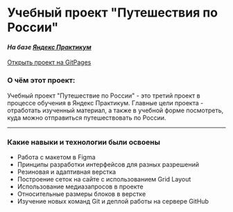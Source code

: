# **Учебный проект "Путешествия по России"**
#### *На базе [Яндекс Практикум](https://www.praktikum.yandex.ru "Яндекс Практикум")*

[Открыть проект на GitPages](https://vadsmith.github.io/russian-travel/)

### О чём этот проект:
Учебный проект "Путешествие по России" - это третий проект в процессе обучения в Яндекс Практикум. Главные цели проекта - отработать изученный материал, а также в учебной форме посмотреть, куда можно отправиться путешествовать по России.

___
### Какие навыки и технологии были освоены
* Работа с макетом в Figma
* Принципы разработки интерфейсов для разных разрешений
* Резиновая и адаптивная верстка
* Построение сеток на сайте с использованием Grid Layout
* Использование медиазапросов в проекте
* Относительные размеры блоков в верстке
* Изучение новых команд Git и деплой работы на сервере GitHub
